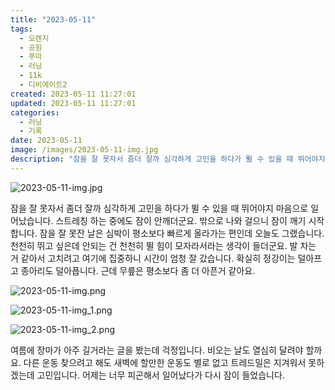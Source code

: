 ```yaml
---
title: "2023-05-11"
tags:
  - 오렌지
  - 공원
  - 푸마
  - 러닝
  - 11k
  - 디비에이트2
created: 2023-05-11 11:27:01
updated: 2023-05-11 11:27:01
categories:
  - 러닝
  - 기록
date: 2023-05-11
image: /images/2023-05-11-img.jpg
description: "잠을 잘 못자서 좀더 잘까 심각하게 고민을 하다가 뛸 수 있을 때 뛰어야지 마음으로 일어났습니다. 스트레칭 하는 중에도 잠이 안깨더군요. 밖으로 나와 걸으니 잠이 깨기 시작합니다. 잠을 잘 못잔 날은 심박이 평소보다 빠르게 올라가는 편인데 오늘도 그랬습니다. 천천히 뛰고 싶은데 안되는 "
---
```


![2023-05-11-img.jpg](/images/2023-05-11-img.jpg)
 
 

잠을 잘 못자서 좀더 잘까 심각하게 고민을 하다가 뛸 수 있을 때 뛰어야지 마음으로 일어났습니다. 스트레칭 하는 중에도 잠이 안깨더군요. 밖으로 나와 걸으니 잠이 깨기 시작합니다.
잠을 잘 못잔 날은 심박이 평소보다 빠르게 올라가는 편인데 오늘도 그랬습니다. 천천히 뛰고 싶은데 안되는 건 천천히 뛸 힘이 모자라서라는 생각이 들더군요.
발 차는 거 같아서 고치려고 여기에 집중하니 시간이 엄청 잘 갔습니다. 확실히 정강이는 덜아프고 종아리도 덜아픕니다. 근데 무릎은 평소보다 좀 더 아픈거 같아요.

 
 ![2023-05-11-img.png](/images/2023-05-11-img.png)
 
 

 
 ![2023-05-11-img_1.png](/images/2023-05-11-img_1.png)
 
 

 
 ![2023-05-11-img_2.png](/images/2023-05-11-img_2.png)
 
 

여름에 장마가 아주 길거라는 글을 봤는데 걱정입니다. 비오는 날도 열심히 달려야 할까요.
다른 운동 찾으려고 해도 새벽에 할만한 운동도 별로 없고 트레드밀은 지겨워서 못하겠는데 고민입니다.
어제는 너무 피곤해서 일어났다가 다시 잠이 들었습니다.
